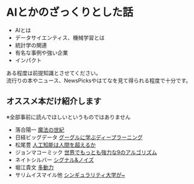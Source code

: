 # AIとかのざっくりとした話
- AIとは
- データサイエンティス、機械学習とは
- 統計学の関連
- 有名な事例や強い企業
- インパクト

ある程度は前提知識とさせてください。  
流行りの本やニュース、NewsPicksやはてなを見て得られる程度で十分です。

## オススメ本だけ紹介します
※全部事前に読んでほしいというものではありません
- 落合陽一 [魔法の世紀](http://amzn.asia/cIA7HJK)
- 日経ビッグデータ [グーグルに学ぶディープラーニング](http://amzn.asia/6cN40AB)
- 松尾豊 [人工知能は人間を超えるか](http://amzn.asia/cEoHaEC)
- ジョンマコーミック [世界でもっとも強力な9のアルゴリズム](http://amzn.asia/izmmLmk)
- ネイトシルバー [シグナル&ノイズ](http://amzn.asia/7ZcrlIr) 
- 堀江貴文 [多動力](http://amzn.asia/84Mn67b)
- サリムイスマイル他 [シンギュラリティ大学が~](http://amzn.asia/0Vj2LkP)
